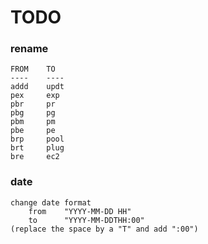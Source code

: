 # TODO

### rename

	FROM	TO
	----	----
	addd	updt
	pex		exp
	pbr		pr
	pbg		pg
	pbm		pm
	pbe		pe
	brp		pool
	brt		plug
	bre		ec2
	
### date

	change date format 
		from	"YYYY-MM-DD HH"
		to		"YYYY-MM-DDTHH:00" 
	(replace the space by a "T" and add ":00")